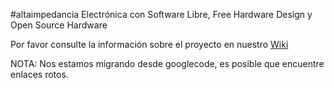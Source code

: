 #altaimpedancia
Electrónica con Software Libre, Free Hardware Design y Open Source Hardware

Por favor consulte la información sobre el proyecto en nuestro [Wiki](https://github.com/digitalfredy/altaimpedancia/wiki)

NOTA: Nos estamos migrando desde googlecode, es posible que encuentre enlaces rotos.
